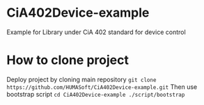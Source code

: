 # CiA402Device-example
Example for Library under CiA 402 standard for device control

# How to clone project
Deploy project by cloning main repository
``
git clone https://github.com/HUMASoft/CiA402Device-example.git
``
Then use bootstrap script
``
cd CiA402Device-example
./script/bootstrap
``

